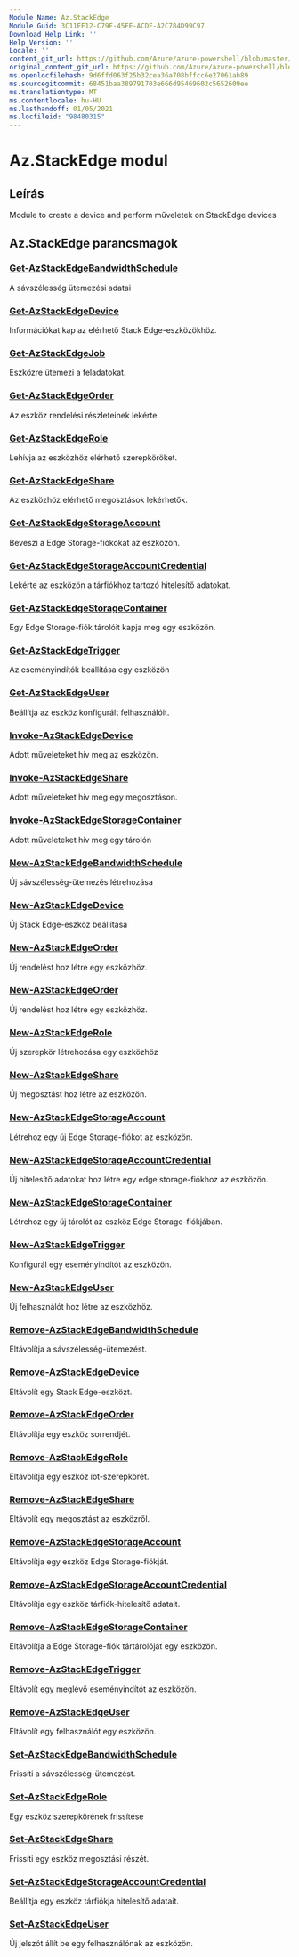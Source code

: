 ```yaml
---
Module Name: Az.StackEdge
Module Guid: 3C11EF12-C79F-45FE-ACDF-A2C784D99C97
Download Help Link: ''
Help Version: ''
Locale: ''
content_git_url: https://github.com/Azure/azure-powershell/blob/master/src/StackEdge/StackEdge/help/Az.StackEdge.md
original_content_git_url: https://github.com/Azure/azure-powershell/blob/master/src/StackEdge/StackEdge/help/Az.StackEdge.md
ms.openlocfilehash: 9d6ffd063f25b32cea36a708bffcc6e27061ab89
ms.sourcegitcommit: 68451baa389791703e666d95469602c5652609ee
ms.translationtype: MT
ms.contentlocale: hu-HU
ms.lasthandoff: 01/05/2021
ms.locfileid: "98480315"
---
```

# Az.StackEdge modul
## Leírás
Module to create a device and perform műveletek on StackEdge devices

## Az.StackEdge parancsmagok
### [Get-AzStackEdgeBandwidthSchedule](Get-AzStackEdgeBandwidthSchedule.md)
A sávszélesség ütemezési adatai

### [Get-AzStackEdgeDevice](Get-AzStackEdgeDevice.md)
Információkat kap az elérhető Stack Edge-eszközökhöz.

### [Get-AzStackEdgeJob](Get-AzStackEdgeJob.md)
Eszközre ütemezi a feladatokat.

### [Get-AzStackEdgeOrder](Get-AzStackEdgeOrder.md)
Az eszköz rendelési részleteinek lekérte

### [Get-AzStackEdgeRole](Get-AzStackEdgeRole.md)
Lehívja az eszközhöz elérhető szerepköröket.

### [Get-AzStackEdgeShare](Get-AzStackEdgeShare.md)
Az eszközhöz elérhető megosztások lekérhetők.

### [Get-AzStackEdgeStorageAccount](Get-AzStackEdgeStorageAccount.md)
Beveszi a Edge Storage-fiókokat az eszközön.

### [Get-AzStackEdgeStorageAccountCredential](Get-AzStackEdgeStorageAccountCredential.md)
Lekérte az eszközön a tárfiókhoz tartozó hitelesítő adatokat.

### [Get-AzStackEdgeStorageContainer](Get-AzStackEdgeStorageContainer.md)
Egy Edge Storage-fiók tárolóit kapja meg egy eszközön.

### [Get-AzStackEdgeTrigger](Get-AzStackEdgeTrigger.md)
Az eseményindítók beállítása egy eszközön
 

### [Get-AzStackEdgeUser](Get-AzStackEdgeUser.md)
Beállítja az eszköz konfigurált felhasználóit.

### [Invoke-AzStackEdgeDevice](Invoke-AzStackEdgeDevice.md)
Adott műveleteket hív meg az eszközön.

### [Invoke-AzStackEdgeShare](Invoke-AzStackEdgeShare.md)
Adott műveleteket hív meg egy megosztáson.

### [Invoke-AzStackEdgeStorageContainer](Invoke-AzStackEdgeStorageContainer.md)
Adott műveleteket hív meg egy tárolón

### [New-AzStackEdgeBandwidthSchedule](New-AzStackEdgeBandwidthSchedule.md)
Új sávszélesség-ütemezés létrehozása

### [New-AzStackEdgeDevice](New-AzStackEdgeDevice.md)
Új Stack Edge-eszköz beállítása

### [New-AzStackEdgeOrder](New-AzStackEdgeOrder.md)
Új rendelést hoz létre egy eszközhöz.

### [New-AzStackEdgeOrder](New-AzStackEdgeOrder.md)
Új rendelést hoz létre egy eszközhöz.

### [New-AzStackEdgeRole](New-AzStackEdgeRole.md)
Új szerepkör létrehozása egy eszközhöz

### [New-AzStackEdgeShare](New-AzStackEdgeShare.md)
Új megosztást hoz létre az eszközön.

### [New-AzStackEdgeStorageAccount](New-AzStackEdgeStorageAccount.md)
Létrehoz egy új Edge Storage-fiókot az eszközön.

### [New-AzStackEdgeStorageAccountCredential](New-AzStackEdgeStorageAccountCredential.md)
Új hitelesítő adatokat hoz létre egy edge storage-fiókhoz az eszközön.

### [New-AzStackEdgeStorageContainer](New-AzStackEdgeStorageContainer.md)
Létrehoz egy új tárolót az eszköz Edge Storage-fiókjában.

### [New-AzStackEdgeTrigger](New-AzStackEdgeTrigger.md)
Konfigurál egy eseményindítót az eszközön.

### [New-AzStackEdgeUser](New-AzStackEdgeUser.md)
Új felhasználót hoz létre az eszközhöz.

### [Remove-AzStackEdgeBandwidthSchedule](Remove-AzStackEdgeBandwidthSchedule.md)
Eltávolítja a sávszélesség-ütemezést.

### [Remove-AzStackEdgeDevice](Remove-AzStackEdgeDevice.md)
Eltávolít egy Stack Edge-eszközt.

### [Remove-AzStackEdgeOrder](Remove-AzStackEdgeOrder.md)
Eltávolítja egy eszköz sorrendjét.

### [Remove-AzStackEdgeRole](Remove-AzStackEdgeRole.md)
Eltávolítja egy eszköz iot-szerepkörét.

### [Remove-AzStackEdgeShare](Remove-AzStackEdgeShare.md)
Eltávolít egy megosztást az eszközről.

### [Remove-AzStackEdgeStorageAccount](Remove-AzStackEdgeStorageAccount.md)
Eltávolítja egy eszköz Edge Storage-fiókját.

### [Remove-AzStackEdgeStorageAccountCredential](Remove-AzStackEdgeStorageAccountCredential.md)
Eltávolítja egy eszköz tárfiók-hitelesítő adatait.

### [Remove-AzStackEdgeStorageContainer](Remove-AzStackEdgeStorageContainer.md)
Eltávolítja a Edge Storage-fiók tártárolóját egy eszközön.

### [Remove-AzStackEdgeTrigger](Remove-AzStackEdgeTrigger.md)
Eltávolít egy meglévő eseményindítót az eszközön.

### [Remove-AzStackEdgeUser](Remove-AzStackEdgeUser.md)
Eltávolít egy felhasználót egy eszközön.

### [Set-AzStackEdgeBandwidthSchedule](Set-AzStackEdgeBandwidthSchedule.md)
Frissíti a sávszélesség-ütemezést.

### [Set-AzStackEdgeRole](Set-AzStackEdgeRole.md)
Egy eszköz szerepkörének frissítése

### [Set-AzStackEdgeShare](Set-AzStackEdgeShare.md)
Frissíti egy eszköz megosztási részét.

### [Set-AzStackEdgeStorageAccountCredential](Set-AzStackEdgeStorageAccountCredential.md)
Beállítja egy eszköz tárfiókja hitelesítő adatait.

### [Set-AzStackEdgeUser](Set-AzStackEdgeUser.md)
Új jelszót állít be egy felhasználónak az eszközön.

